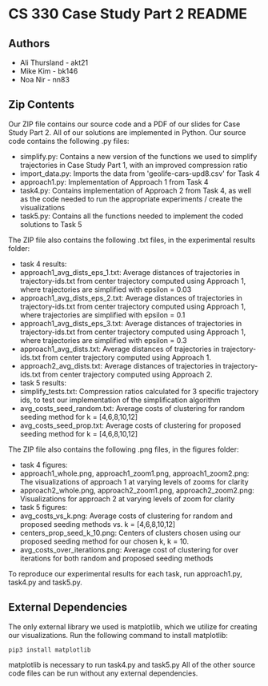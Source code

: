# CS 330 Case Study Part 2 README
## Authors 
- Ali Thursland - akt21
- Mike Kim - bk146
- Noa Nir - nn83

## Zip Contents

Our ZIP file contains our source code and a PDF of our slides for Case Study Part 2. All of our solutions are implemented in Python. Our source code contains the following .py files: 

- simplify.py: Contains a new version of the functions we used to simplify trajectories in Case Study Part 1, with an improved compression ratio
- import_data.py: Imports the data from 'geolife-cars-upd8.csv' for Task 4
- approach1.py: Implementation of Approach 1 from Task 4
- task4.py: Contains implementation of Approach 2 from Task 4, as well as the code needed to run the appropriate experiments / create the visualizations
- task5.py: Contains all the functions needed to implement the coded solutions to Task 5 

The ZIP file also contains the following .txt files, in the experimental results folder: 
- task 4 results:
 - approach1_avg_dists_eps_1.txt: Average distances of trajectories in trajectory-ids.txt from center trajectory computed using Approach 1, where trajectories are simplified with epsilon = 0.03
 - approach1_avg_dists_eps_2.txt: Average distances of trajectories in trajectory-ids.txt from center trajectory computed using Approach 1, where trajectories are simplified with epsilon = 0.1
 - approach1_avg_dists_eps_3.txt: Average distances of trajectories in trajectory-ids.txt from center trajectory computed using Approach 1, where trajectories are simplified with epsilon = 0.3
 - approach1_avg_dists.txt: Average distances of trajectories in trajectory-ids.txt from center trajectory computed using Approach 1. 
 - approach2_avg_dists.txt: Average distances of trajectories in trajectory-ids.txt from center trajectory computed using Approach 2. 
- task 5 results:
 - simplify_tests.txt: Compression ratios calculated for 3 specific trajectory ids, to test our implementation of the simplification algorithm 
 - avg_costs_seed_random.txt: Average costs of clustering for random seeding method for k = [4,6,8,10,12]
 - avg_costs_seed_prop.txt: Average costs of clustering for proposed seeding method for k = [4,6,8,10,12]

The ZIP file also contains the following .png files, in the figures folder: 
- task 4 figures:
 - approach1_whole.png, approach1_zoom1.png, approach1_zoom2.png: The visualizations of approach 1 at varying levels of zooms for clarity 
 - approach2_whole.png, approach2_zoom1.png, approach2_zoom2.png: Visualizations for approach 2 at varying levels of zoom for clarity
- task 5 figures: 
 - avg_costs_vs_k.png: Average costs of clustering for random and proposed seeding methods vs. k = [4,6,8,10,12]
 - centers_prop_seed_k_10.png: Centers of clusters chosen using our proposed seeding method for our chosen k, k = 10.
 - avg_costs_over_iterations.png: Average cost of clustering for over iterations for both random and proposed seeding methods

To reproduce our experimental results for each task, run approach1.py, task4.py and task5.py.

 ## External Dependencies

The only external library we used is matplotlib, which we utilize for creating our visualizations. Run the following command to install matplotlib:

    pip3 install matplotlib
    
matplotlib is necessary to run task4.py and task5.py All of the other source code files can be run without any external dependencies.

